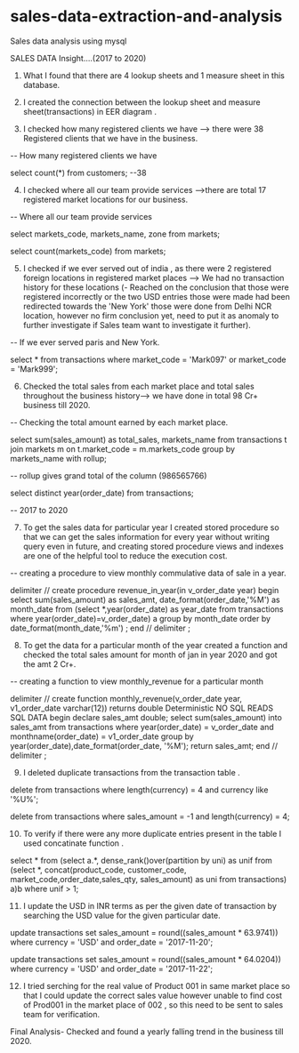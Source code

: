 # sales-data-extraction-and-analysis
Sales data analysis using mysql



SALES DATA Insight....(2017 to 2020)

1. What I found that there are 4 lookup sheets and 1 measure sheet in this database.

2. I created the connection between the lookup sheet and measure sheet(transactions) in EER diagram .

3. I checked  how many registered clients we have --> there were 38 Registered clients that we have in the business.

-- How many registered clients we have

select count(*) from customers; --38

4. I checked where all our team provide services -->there are total 17 registered market locations for our business.

-- Where all our team provide services

select markets_code, markets_name, zone from markets;

select count(markets_code) from markets;


5. I checked if we ever served out of india , as there were 2 registered foreign locations in registered market places --> We had no transaction history for these locations (- Reached on the conclusion that those were registered incorrectly or the two USD entries those were made had been redirected towards the 'New York' those were done from Delhi NCR location, however no firm conclusion yet, need to put it as anomaly to further investigate if Sales team want to investigate it further).

-- If we ever served paris and New York.

select * from transactions where market_code = 'Mark097' or market_code = 'Mark999'; 

6. Checked the total sales from each market place and total sales throughout the business history--> we have done in total 98 Cr+ business till 2020.

-- Checking the total amount earned by each market place.

select sum(sales_amount) as total_sales, markets_name from transactions t join markets m on t.market_code = m.markets_code
group by markets_name with rollup;  

-- rollup gives grand total of the column (986565766)

select distinct year(order_date) from transactions;

-- 2017 to 2020

7. To get the sales data for particular year I created stored procedure so that we can get the sales information for every year without writing query even in future, and creating stored procedure views and indexes are one of the helpful tool to reduce the execution cost.

-- creating a procedure to view monthly commulative data of sale in a year.

delimiter //
create procedure revenue_in_year(in v_order_date year)
begin
select sum(sales_amount) as sales_amt, date_format(order_date,'%M') as month_date from (select *,year(order_date) as year_date from transactions where year(order_date)=v_order_date) a
group by month_date
order by date_format(month_date,'%m') ;
end //
delimiter ;


8. To get the data for a particular month of the year created a function  and checked the total sales amount for month of jan in year 2020 and got the amt 2 Cr+.

-- creating a function to view monthly_revenue for a particular month

delimiter //
create function monthly_revenue(v_order_date year, v1_order_date varchar(12)) returns double
Deterministic NO SQL READS SQL DATA
begin
declare sales_amt double;
select sum(sales_amount) into sales_amt from transactions
where year(order_date) = v_order_date and monthname(order_date) = v1_order_date
group by year(order_date),date_format(order_date, '%M');
return sales_amt;
end //
delimiter ;


9. I deleted duplicate transactions from the transaction table .

delete from transactions where length(currency) = 4 and currency like '%U%';

delete from transactions where sales_amount = -1 and length(currency) = 4;


10. To verify if there were any more duplicate entries present in the table I used concatinate function .

select * from (select a.*, dense_rank()over(partition by uni) as unif from (select *, concat(product_code, customer_code, market_code,order_date,sales_qty, sales_amount) as uni from transactions) a)b
where unif > 1;


11. I update the USD in INR terms as per the given date of transaction by searching the USD value for the given particular date.

update transactions set sales_amount = round((sales_amount * 63.9741)) where currency = 'USD' and order_date = '2017-11-20';

update transactions set sales_amount = round((sales_amount * 64.0204)) where currency = 'USD' and order_date = '2017-11-22';


12. I tried serching for the real value of Product 001 in same market place so that I could update the correct sales value however unable to find cost of Prod001 in the market place of 002 , so this need to be sent to sales team for verification.


Final Analysis- Checked and found a yearly falling trend in the business till 2020.













